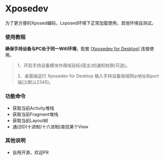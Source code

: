 # Xposedev 

为了更方便的Xposed编码，Lsposed环境下正常加载使用，其他环境自测试。



### 使用教程

**确保手持设备与PC处于同一Wifi环境**，配套 [[Xposedev for Desktop](https://github.com/GangJust/XposedevDesktop)] 连接使用。



> 1、开启手持设备模块作用域目标(宿主)的通知权限(可选)。
>
> 2、桌面端运行 Xposedev for Desktop 输入手持设备局域网ip地址和port端口(默认2345)。



### 功能命令

- 获取当前Activity堆栈
- 获取当前Fragment堆栈
- 获取当前Layout树
- 通过ID(十进制/十六进制)查找某个View



### 其他说明

 - 自用开源，欢迎PR